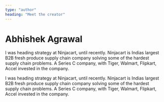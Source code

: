 ```yaml
---
type: "author"
heading: "Meet the creator"
---
```


# Abhishek Agrawal

I was heading strategy at Ninjacart, until recently. Ninjacart is Indias largest B2B fresh produce supply chain company solving some of the hardest supply chain problems. A Series C company, with Tiger, Walmart, Flipkart, Accel invested in the company.

I was heading strategy at Ninjacart, until recently. Ninjacart is Indias largest B2B fresh produce supply chain company solving some of the hardest supply chain problems. A Series C company, with Tiger, Walmart, Flipkart, Accel invested in the company.
